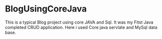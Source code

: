 # BlogUsingCoreJava
This is a typical Blog project using core JAVA and Sql.
It was my Fitst Java completed CRUD application.
Here i used Core java servlate and MySql data base.
